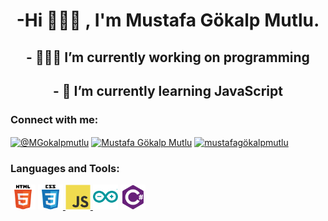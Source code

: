 <h1 align="center">-Hi 🙋🏻‍♂️ , I'm Mustafa Gökalp Mutlu.</h1>
<h2 align="center">- 🧑🏻‍💻 I’m currently working on programming</h2>
<h2 align="center">-  🌱 I’m currently learning JavaScript</h2>  

<h3 align="left">Connect with me:</h3>
<p align="left">
<a href="https://twitter.com/MGokalpmutlu" target="blank"><img align="center" src="https://raw.githubusercontent.com/rahuldkjain/github-profile-readme-generator/master/src/images/icons/Social/twitter.svg" alt="@MGokalpmutlu" height="30" width="40" /></a>
<a href="https://www.linkedin.com/in/mustafagokalpmutlu/" target="blank"><img align="center" src="https://raw.githubusercontent.com/rahuldkjain/github-profile-readme-generator/master/src/images/icons/Social/linked-in-alt.svg" alt="Mustafa Gökalp Mutlu" height="30" width="40" /></a>
<a href="https://www.youtube.com/channel/UCHPvEF8b9ioA_FYLxUUHFJg" target="blank"><img align="center" src="https://raw.githubusercontent.com/rahuldkjain/github-profile-readme-generator/master/src/images/icons/Social/youtube.svg" alt="mustafagökalpmutlu" height="30" width="40" /></a>
</p>

<h3 align="left">Languages and Tools:</h3>
<p align="left">
<img src="https://raw.githubusercontent.com/devicons/devicon/master/icons/html5/html5-original-wordmark.svg" alt="html5" width="40" height="40"/> </a>  
<a href="https://www.w3schools.com/css/" target="_blank">
<img src="https://raw.githubusercontent.com/devicons/devicon/master/icons/css3/css3-original-wordmark.svg" alt="css3" width="40" height="40"/> </a> <a href="https://www.w3.org/html/" target="_blank"> 
<a href="https://developer.mozilla.org/en-US/docs/Web/JavaScript" target="_blank">
<img src="https://raw.githubusercontent.com/devicons/devicon/master/icons/javascript/javascript-original.svg" alt="javascript" width="40" height="40"/> </a> 
<img src="https://github.com/devicons/devicon/blob/master/icons/arduino/arduino-original.svg" alt="ardunio" width="40" height="40"/> </a> 
<img src="https://github.com/devicons/devicon/blob/master/icons/csharp/csharp-plain.svg" alt="csharp" width="40" height="40"/> </a>  
  
  </p>

<!--
**MustafaGokalpMutlu/MustafaGokalpMutlu** is a ✨ _special_ ✨ repository because its `README.md` (this file) appears on your GitHub profile.

Here are some ideas to get you started:

- 🔭 I’m currently working on ...
- 🌱 I’m currently learning ...
- 👯 I’m looking to collaborate on ...
- 🤔 I’m looking for help with ...
- 💬 Ask me about ...
- 📫 How to reach me: ...
- 😄 Pronouns: ...
- ⚡ Fun fact: ...
-->
